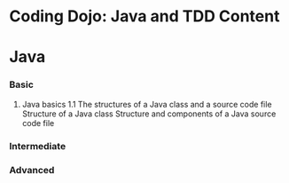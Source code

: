 # Coding Dojo: Java and TDD Content

# Java
### Basic
1. Java basics
  1.1 The structures of a Java class and a source code file
      Structure of a Java class
      Structure and components of a Java source code file

### Intermediate


### Advanced
